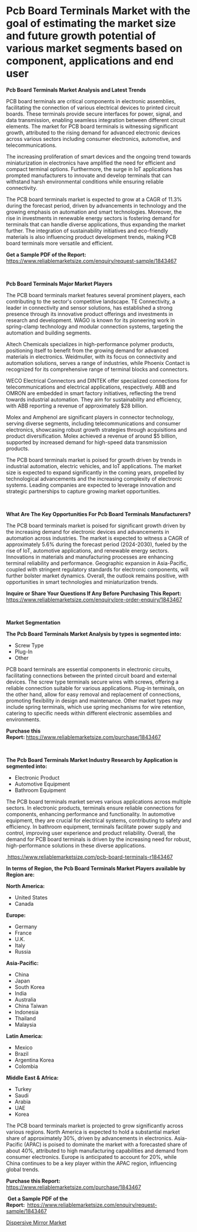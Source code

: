<p><h1>Pcb Board Terminals Market with the goal of estimating the market size and future growth potential of various market segments based on component, applications and end user</h1></p><p><strong>Pcb Board Terminals Market Analysis and Latest Trends</strong></p>
<p><p>PCB board terminals are critical components in electronic assemblies, facilitating the connection of various electrical devices to printed circuit boards. These terminals provide secure interfaces for power, signal, and data transmission, enabling seamless integration between different circuit elements. The market for PCB board terminals is witnessing significant growth, attributed to the rising demand for advanced electronic devices across various sectors including consumer electronics, automotive, and telecommunications.</p><p>The increasing proliferation of smart devices and the ongoing trend towards miniaturization in electronics have amplified the need for efficient and compact terminal options. Furthermore, the surge in IoT applications has prompted manufacturers to innovate and develop terminals that can withstand harsh environmental conditions while ensuring reliable connectivity. </p><p>The PCB board terminals market is expected to grow at a CAGR of 11.3% during the forecast period, driven by advancements in technology and the growing emphasis on automation and smart technologies. Moreover, the rise in investments in renewable energy sectors is fostering demand for terminals that can handle diverse applications, thus expanding the market further. The integration of sustainability initiatives and eco-friendly materials is also influencing product development trends, making PCB board terminals more versatile and efficient.</p></p>
<p><strong>Get a Sample PDF of the Report:&nbsp;</strong> <a href="https://www.reliablemarketsize.com/enquiry/request-sample/1843467?utm_campaign=2213&utm_medium=2&utm_source=Github&utm_content=ia&utm_term=13022025&utm_id=pcb-board-terminals">https://www.reliablemarketsize.com/enquiry/request-sample/1843467</a></p>
<p>&nbsp;</p>
<p><strong>Pcb Board Terminals Major Market Players</strong></p>
<p><p>The PCB board terminals market features several prominent players, each contributing to the sector's competitive landscape. TE Connectivity, a leader in connectivity and sensor solutions, has established a strong presence through its innovative product offerings and investments in research and development. WAGO is known for its pioneering work in spring-clamp technology and modular connection systems, targeting the automation and building segments. </p><p>Altech Chemicals specializes in high-performance polymer products, positioning itself to benefit from the growing demand for advanced materials in electronics. Weidmuller, with its focus on connectivity and automation solutions, serves a range of industries, while Phoenix Contact is recognized for its comprehensive range of terminal blocks and connectors.</p><p>WECO Electrical Connectors and DINTEK offer specialized connections for telecommunications and electrical applications, respectively. ABB and OMRON are embedded in smart factory initiatives, reflecting the trend towards industrial automation. They aim for sustainability and efficiency, with ABB reporting a revenue of approximately $28 billion. </p><p>Molex and Amphenol are significant players in connector technology, serving diverse segments, including telecommunications and consumer electronics, showcasing robust growth strategies through acquisitions and product diversification. Molex achieved a revenue of around $5 billion, supported by increased demand for high-speed data transmission products.</p><p>The PCB board terminals market is poised for growth driven by trends in industrial automation, electric vehicles, and IoT applications. The market size is expected to expand significantly in the coming years, propelled by technological advancements and the increasing complexity of electronic systems. Leading companies are expected to leverage innovation and strategic partnerships to capture growing market opportunities.</p></p>
<p>&nbsp;</p>
<p><strong>What Are The Key Opportunities For Pcb Board Terminals Manufacturers?</strong></p>
<p><p>The PCB board terminals market is poised for significant growth driven by the increasing demand for electronic devices and advancements in automation across industries. The market is expected to witness a CAGR of approximately 5.6% during the forecast period (2024-2030), fueled by the rise of IoT, automotive applications, and renewable energy sectors. Innovations in materials and manufacturing processes are enhancing terminal reliability and performance. Geographic expansion in Asia-Pacific, coupled with stringent regulatory standards for electronic components, will further bolster market dynamics. Overall, the outlook remains positive, with opportunities in smart technologies and miniaturization trends.</p></p>
<p><strong>Inquire or Share Your Questions If Any Before Purchasing This Report:</strong> <a href="https://www.reliablemarketsize.com/enquiry/pre-order-enquiry/1843467?utm_campaign=2213&utm_medium=2&utm_source=Github&utm_content=ia&utm_term=13022025&utm_id=pcb-board-terminals">https://www.reliablemarketsize.com/enquiry/pre-order-enquiry/1843467</a></p>
<p>&nbsp;</p>
<p><strong>Market Segmentation</strong></p>
<p><strong>The Pcb Board Terminals Market Analysis by types is segmented into:</strong></p>
<p><ul><li>Screw Type</li><li>Plug-In</li><li>Other</li></ul></p>
<p><p>PCB board terminals are essential components in electronic circuits, facilitating connections between the printed circuit board and external devices. The screw type terminals secure wires with screws, offering a reliable connection suitable for various applications. Plug-in terminals, on the other hand, allow for easy removal and replacement of connections, promoting flexibility in design and maintenance. Other market types may include spring terminals, which use spring mechanisms for wire retention, catering to specific needs within different electronic assemblies and environments.</p></p>
<p><strong>Purchase this Report:&nbsp;</strong><a href="https://www.reliablemarketsize.com/purchase/1843467?utm_campaign=2213&utm_medium=2&utm_source=Github&utm_content=ia&utm_term=13022025&utm_id=pcb-board-terminals">https://www.reliablemarketsize.com/purchase/1843467</a></p>
<p>&nbsp;</p>
<p><strong>The Pcb Board Terminals Market Industry Research by Application is segmented into:</strong></p>
<p><ul><li>Electronic Product</li><li>Automotive Equipment</li><li>Bathroom Equipment</li></ul></p>
<p><p>The PCB board terminals market serves various applications across multiple sectors. In electronic products, terminals ensure reliable connections for components, enhancing performance and functionality. In automotive equipment, they are crucial for electrical systems, contributing to safety and efficiency. In bathroom equipment, terminals facilitate power supply and control, improving user experience and product reliability. Overall, the demand for PCB board terminals is driven by the increasing need for robust, high-performance solutions in these diverse applications.</p></p>
<p><a href="https://www.reliablemarketsize.com/pcb-board-terminals-r1843467?utm_campaign=2213&utm_medium=2&utm_source=Github&utm_content=ia&utm_term=13022025&utm_id=pcb-board-terminals">&nbsp;https://www.reliablemarketsize.com/pcb-board-terminals-r1843467</a></p>
<p><strong>In terms of Region, the Pcb Board Terminals Market Players available by Region are:</strong></p>
<p>
    <p> <strong> North America: </strong>
        <ul>
            <li>United States</li>
            <li>Canada</li>
        </ul>
        </p> 
    <p> <strong> Europe: </strong>
        <ul>
            <li>Germany</li>
            <li>France</li>
            <li>U.K.</li>
            <li>Italy</li>
            <li>Russia</li>
        </ul>
        </p> 
    <p> <strong> Asia-Pacific: </strong>
        <ul>
            <li>China</li>
            <li>Japan</li>
            <li>South Korea</li>
            <li>India</li>
            <li>Australia</li>
            <li>China Taiwan</li>
            <li>Indonesia</li>
            <li>Thailand</li>
            <li>Malaysia</li>
        </ul>
        </p> 
    <p> <strong> Latin America: </strong>
        <ul>
            <li>Mexico</li>
            <li>Brazil</li>
            <li>Argentina Korea</li>
            <li>Colombia</li>
        </ul>
        </p> 
    <p> <strong> Middle East & Africa: </strong>
        <ul>
            <li>Turkey</li>
            <li>Saudi</li>
            <li>Arabia</li>
            <li>UAE</li>
            <li>Korea</li>
        </ul>
    </p>
    </p>
<p><p>The PCB board terminals market is projected to grow significantly across various regions. North America is expected to hold a substantial market share of approximately 30%, driven by advancements in electronics. Asia-Pacific (APAC) is poised to dominate the market with a forecasted share of about 40%, attributed to high manufacturing capabilities and demand from consumer electronics. Europe is anticipated to account for 20%, while China continues to be a key player within the APAC region, influencing global trends.</p></p>
<p><strong>Purchase this Report: </strong><a href="https://www.reliablemarketsize.com/purchase/1843467?utm_campaign=2213&utm_medium=2&utm_source=Github&utm_content=ia&utm_term=13022025&utm_id=pcb-board-terminals">https://www.reliablemarketsize.com/purchase/1843467</a></p>
<p>&nbsp;<strong>Get a Sample PDF of the Report:&nbsp;&nbsp;</strong><a href="https://www.reliablemarketsize.com/enquiry/request-sample/1843467?utm_campaign=2213&utm_medium=2&utm_source=Github&utm_content=ia&utm_term=13022025&utm_id=pcb-board-terminals">https://www.reliablemarketsize.com/enquiry/request-sample/1843467</a></p>
<p><strong></strong></p>
<p><p><a href="https://github.com/FahadAhmed223/Market-Research-Report-List-1/blob/main/dispersive-mirror-market.md?utm_campaign=2213&utm_medium=2&utm_source=Github&utm_content=ia&utm_term=13022025&utm_id=pcb-board-terminals">Dispersive Mirror Market</a></p></p>